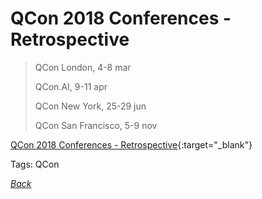 # QCon 2018 Conferences - Retrospective

> QCon London, 4-8 mar
>
> QCon.AI, 9-11 apr
>
> QCon New York, 25-29 jun
>
> QCon San Francisco, 5-9 nov

[QCon 2018 Conferences - Retrospective](../../docs/QCon-2018-Retrospective.pdf){:target="_blank"}

Tags: QCon

[_Back_](../)
